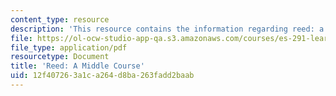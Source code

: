 ```yaml
---
content_type: resource
description: 'This resource contains the information regarding reed: a middle course.'
file: https://ol-ocw-studio-app-qa.s3.amazonaws.com/courses/es-291-learning-seminar-experiments-in-education-spring-2003/12f407263a1ca264d8ba263fadd2baab_MITES_291S03_reed_mid.pdf
file_type: application/pdf
resourcetype: Document
title: 'Reed: A Middle Course'
uid: 12f40726-3a1c-a264-d8ba-263fadd2baab
---
```

